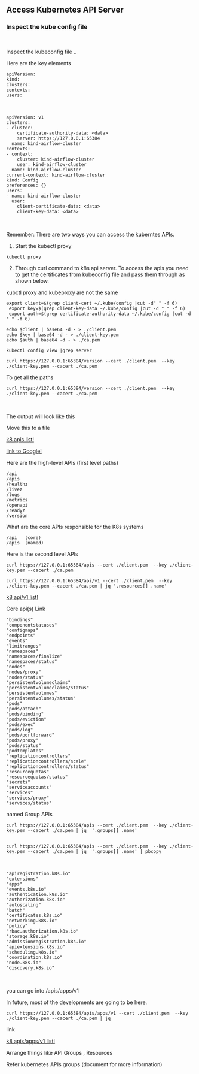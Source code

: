 ## Access Kubernetes API Server 

### Inspect the kube config file 
<br>

Inspect the kubeconfig file .. 

Here are the key elements
<br>
```
apiVersion:
kind:
clusters:
contexts:
users:
```

<br>

```
apiVersion: v1
clusters:
- cluster:
    certificate-authority-data: <data>
    server: https://127.0.0.1:65384
  name: kind-airflow-cluster
contexts:
- context:
    cluster: kind-airflow-cluster
    user: kind-airflow-cluster
  name: kind-airflow-cluster
current-context: kind-airflow-cluster
kind: Config
preferences: {}
users:
- name: kind-airflow-cluster
  user:
    client-certificate-data: <data>
    client-key-data: <data>

```
<br>

Remember: There are two ways you can access the kuberntes APIs. 

1. Start the kubectl proxy

```
kubectl proxy
```

2. Through curl command to k8s api server. To access the apis you need to get the certificates from kubeconfig file and pass them through as shown below.

kubctl proxy and kubeproxy are not the same
```
export client=$(grep client-cert ~/.kube/config |cut -d" " -f 6)
 export key=$(grep client-key-data ~/.kube/config |cut -d " " -f 6)
 export auth=$(grep certificate-authority-data ~/.kube/config |cut -d " " -f 6)

echo $client | base64 -d - > ./client.pem
echo $key | base64 -d - > ./client-key.pem
echo $auth | base64 -d - > ./ca.pem

kubectl config view |grep server

curl https://127.0.0.1:65384/version --cert ./client.pem  --key ./client-key.pem --cacert ./ca.pem 

```
To get all the paths 

```
curl https://127.0.0.1:65384/version --cert ./client.pem  --key ./client-key.pem --cacert ./ca.pem 
```
<br>

The output will look like this 


Move this to a file 

[k8 apis list!](k8s-apis.md)   

[link to Google!](http://google.com)

Here are the high-level APIs (first level paths)

```
/api
/apis
/healthz
/livez
/logs
/metrics
/openapi
/readyz
/version
```

What are the core APIs responsible for the K8s systems

```
/api   (core)
/apis  (named)
```

Here is the second level APIs 

```
curl https://127.0.0.1:65384/apis --cert ./client.pem  --key ./client-key.pem --cacert ./ca.pem 

curl https://127.0.0.1:65384/api/v1 --cert ./client.pem  --key ./client-key.pem --cacert ./ca.pem | jq '.resources[] .name'

```
[k8 api/v1 list!](k8s-api-v1.md)  

Core api(s) Link

```
"bindings"
"componentstatuses"
"configmaps"
"endpoints"
"events"
"limitranges"
"namespaces"
"namespaces/finalize"
"namespaces/status"
"nodes"
"nodes/proxy"
"nodes/status"
"persistentvolumeclaims"
"persistentvolumeclaims/status"
"persistentvolumes"
"persistentvolumes/status"
"pods"
"pods/attach"
"pods/binding"
"pods/eviction"
"pods/exec"
"pods/log"
"pods/portforward"
"pods/proxy"
"pods/status"
"podtemplates"
"replicationcontrollers"
"replicationcontrollers/scale"
"replicationcontrollers/status"
"resourcequotas"
"resourcequotas/status"
"secrets"
"serviceaccounts"
"services"
"services/proxy"
"services/status"

```

named Group APIs

```
curl https://127.0.0.1:65384/apis --cert ./client.pem  --key ./client-key.pem --cacert ./ca.pem | jq  '.groups[] .name' 


curl https://127.0.0.1:65384/apis --cert ./client.pem  --key ./client-key.pem --cacert ./ca.pem | jq  '.groups[] .name' | pbcopy
```

<br>

```
"apiregistration.k8s.io"
"extensions"
"apps"
"events.k8s.io"
"authentication.k8s.io"
"authorization.k8s.io"
"autoscaling"
"batch"
"certificates.k8s.io"
"networking.k8s.io"
"policy"
"rbac.authorization.k8s.io"
"storage.k8s.io"
"admissionregistration.k8s.io"
"apiextensions.k8s.io"
"scheduling.k8s.io"
"coordination.k8s.io"
"node.k8s.io"
"discovery.k8s.io"

```

<br>


you can go into /apis/apps/v1

In future, most of the developments are going to be here.
```
curl https://127.0.0.1:65384/apis/apps/v1 --cert ./client.pem  --key ./client-key.pem --cacert ./ca.pem | jq 
```
link


[k8 apis/apps/v1 list!](k8s-apis-apps-v1.md)  


Arrange things like API Groups , Resources

Refer kubernetes APIs groups (document for more information)



